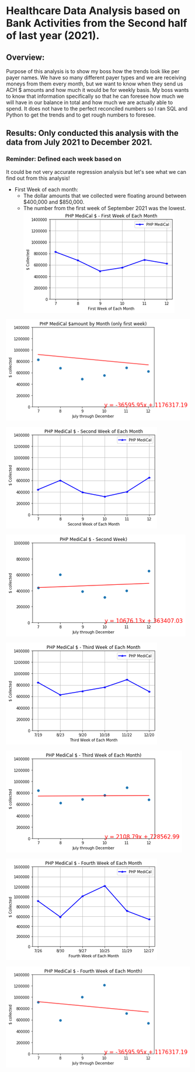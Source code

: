 # Healthcare Data Analysis based on Bank Activities from the Second half of last year (2021).

## Overview:
Purpose of this analysis is to show my boss how the trends look like per payer names. 
We have so many different payer types and we are receiving moneys from them every month, but we want to know when they send us ACH $ amounts and
how much it would be for weekly basis. My boss wants to know that information specifically so that he can foresee how much we will have in our balance in total
and how much we are actually able to spend. It does not have to the perfect reconciled numbers so I ran SQL and Python to get the trends and to get rough numbers
to foresee. 

## Results: Only conducted this analysis with the data from July 2021 to December 2021.
### Reminder: Defined each week based on 
It could be not very accurate regression analysis but let's see what we can find out from this analysis!

* First Week of each month: 
    * The dollar amounts that we collected were floating around between $400,000 and $850,000.
    * The number from the first week of September 2021 was the lowest.
![first_week_php](first_week_php.png)


![first_week_trend](first_week_trend.png)


![second_week_php](second_week_php.png)

![second_week_trend](second_week_trend.png)



![third_week_php](third_week_php.png)

![third_week_trend](third_week_trend.png)

![fourth_week_php](fourth_week_php.png)

![fourth_week_trend](fourth_week_trend.png)
